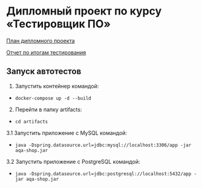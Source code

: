 # Дипломный проект по курсу «Тестировщик ПО»
[План дипломного проекта](https://github.com/AnastasiaMR/Diplom/blob/master/Plan.md) 

[Отчет по итогам тестирования](https://github.com/AnastasiaMR/Diplom/blob/master/Report.md)

## Запуск автотестов

1. Запустить контейнер командой: 
* `docker-compose up -d --build`

2. Перейти в папку artifacts:
* `cd artifacts`

3.1 Запустить приложение с MySQL командой: 
* `java -Dspring.datasource.url=jdbc:mysql://localhost:3306/app -jar aqa-shop.jar` 

3.2 Запустить приложение с PostgreSQL командой:
* `java -Dspring.datasource.url=jdbc:postgresql://localhost:5432/app -jar aqa-shop.jar` 

